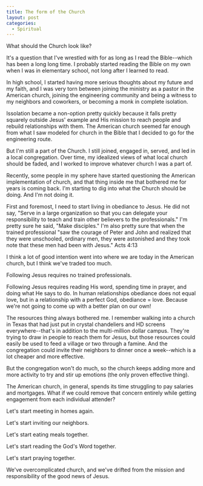 ```yaml
---
title: The form of the Church
layout: post
categories:
  - Spiritual
---
```

What should the Church look like?

It's a question that I've wrestled with for as long as I read the Bible--which has been a long long time. I probably started reading the Bible on my own when I was in elementary school, not long after I learned to read.

In high school, I started having more serious thoughts about my future and my faith, and I was very torn between joining the ministry as a pastor in the American church, joining the engineering community and being a witness to my neighbors and coworkers, or becoming a monk in complete isolation.

Issolation became a non-option pretty quickly because it falls pretty squarely outside Jesus' example and His mission to reach people and rebuild relationships with them. The American church seemed far enough from what I saw modeled for church in the Bible that I decided to go for the engineering route.

But I'm still a part of the Church. I still joined, engaged in, served, and led in a local congregation. Over time, my idealized views of what local church should be faded, and I worked to improve whatever church I was a part of.

Recently, some people in my sphere have started questioning the American implementation of church, and that thing inside me that bothered me for years is coming back. I'm starting to dig into what the Church should be doing. And I'm not doing it.

First and foremost, I need to start living in obediance to Jesus. He did not say, "Serve in a large organization so that you can delegate your responsibility to teach and train other believers to the professionals." I'm pretty sure he said, "Make disciples." I'm also pretty sure that when the trained professional "saw the courage of Peter and John and realized that they were unschooled, ordinary men, they were astonished and they took note that these men had been with Jesus." Acts 4:13

I think a lot of good intention went into where we are today in the American church, but I think we've traded too much.

Following Jesus requires no trained professionals.

Following Jesus requires reading His word, spending time in prayer, and doing what He says to do. In human relationships obediance does not equal love, but in a relationship with a perfect God, obediance = love. Because we're not going to come up with a better plan on our own!

The resources thing always bothered me. I remember walking into a church in Texas that had just put in crystal chandeliers and HD screens everywhere--that's in addition to the multi-million dollar campus. They're trying to draw in people to reach them for Jesus, but those resources could easily be used to feed a village or two through a famine. And the congregation could invite their neighbors to dinner once a week--which is a lot cheaper and more effective.

But the congregation won't do much, so the church keeps adding more and more activity to try and stir up emotions (the only proven effective thing).

The American church, in general, spends its time struggling to pay salaries and mortgages. What if we could remove that concern entirely while getting engagement from each individual attender?

Let's start meeting in homes again.

Let's start inviting our neighbors.

Let's start eating meals together.

Let's start reading the God's Word together.

Let's start praying together.

We've overcomplicated church, and we've drifted from the mission and responsibility of the good news of Jesus.